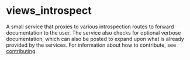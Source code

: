 
# views\_introspect

A small service that proxies to various introspection routes to forward
documentation to the user.  The service also checks for optional verbose
documentation, which can also be posted to expand upon what is already provided
by the services.
For information about how to contribute, see [contributing](https://www.github.com/prio-data/contributing).
